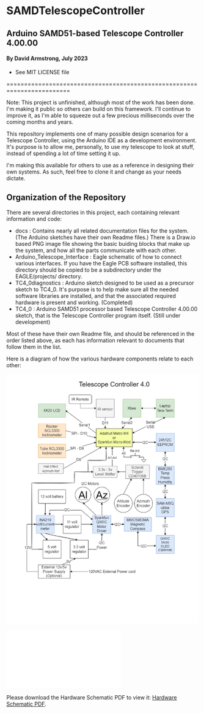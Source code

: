 # SAMDTelescopeController

## Arduino SAMD51-based Telescope Controller 4.00.00

#### By David Armstrong, July 2023
 - See MIT LICENSE file

========================================================================

Note: This project is unfinished, although most of the work has been done.  I'm making it public 
so others can build on this framework. I'll continue to improve it, as I'm able to squeeze out
a few precious milliseconds over the coming months and years.

This repository implements one of many possible design scenarios for a Telescope Controller, 
using the Arduino IDE as a development environment.  It's purpose is to allow me, personally,
to use my telescope to look at stuff, instead of spending a lot of time setting it up.

I'm making this available for others to use as a reference in designing their own systems.  As
such, feel free to clone it and change as your needs dictate.

## Organization of the Repository

There are several directories in this project, each containing relevant information and code:

 - docs : Contains nearly all related documentation files for the system. (The Arduino sketches have their own Readme files.) There is a Draw.io based PNG image file showing the basic buiding blocks that make up the system, and how all the parts communicate with each other.
 - Arduino_Telescope_Interface : Eagle schematic of how to connect various interfaces.  If you have the Eagle PCB software installed, this directory should be copied to be a subdirectory under the EAGLE/projects/ directory.
 - TC4_0diagnostics : Arduino sketch designed to be used as a precursor sketch to TC4_0.  It's purpose is to help make sure all the needed software libraries are installed, and that the associated required hardware is present and working. (Completed)
 - TC4_0 : Arduino SAMD51 processor based Telescope Controller 4.00.00 sketch, that is the Telescope Controller program itself. (Still under development)
 
 Most of these have their own Readme file, and should be referenced in the order listed above, as each has
 information relevant to documents that follow them in the list.
 
 Here is a diagram of how the various hardware components relate to each other:
 
 ![image](./docs/TelescopeController4_0.drawio.png)
 
 <object data="Arduino_Telescope_Interface/Telescope_Interface_shield.pdf" type="application/pdf" width="700px" height="700px">
    <embed src="Arduino_Telescope_Interface/Telescope_Interface_shield.pdf">
        <p>Please download the Hardware Schematic PDF to view it: <a href="Arduino_Telescope_Interface/Telescope_Interface_shield.pdf">Hardware Schematic PDF</a>.</p>
    </embed>
</object>